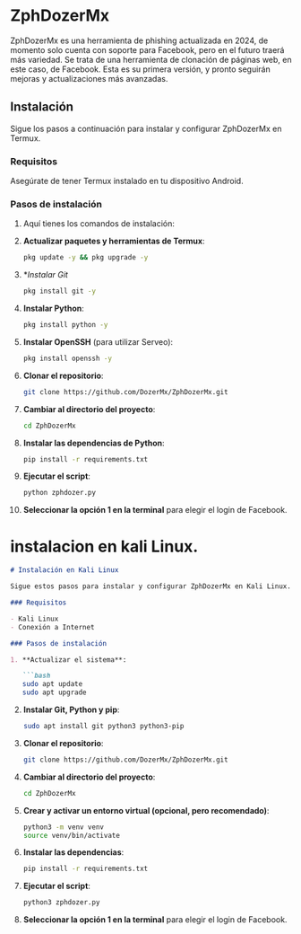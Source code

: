 # ZphDozerMx

ZphDozerMx es una herramienta de phishing actualizada en 2024, de momento solo cuenta con soporte para Facebook, pero en el futuro traerá más variedad. Se trata de una herramienta de clonación de páginas web, en este caso, de Facebook. Esta es su primera versión, y pronto seguirán mejoras y actualizaciones más avanzadas.

## Instalación

Sigue los pasos a continuación para instalar y configurar ZphDozerMx en Termux.

### Requisitos

Asegúrate de tener Termux instalado en tu dispositivo Android.

### Pasos de instalación

1. Aquí tienes los comandos de instalación:

1. **Actualizar paquetes y herramientas de Termux**:

   ```bash
   pkg update -y && pkg upgrade -y
   ```
2. **Instalar Git*
   ```bash
   pkg install git -y
   ```

4. **Instalar Python**:

   ```bash
   pkg install python -y
   ```

5. **Instalar OpenSSH** (para utilizar Serveo):

   ```bash
   pkg install openssh -y
   ```

6. **Clonar el repositorio**:

   ```bash
   git clone https://github.com/DozerMx/ZphDozerMx.git
   ```

7. **Cambiar al directorio del proyecto**:

   ```bash
   cd ZphDozerMx
   ```

8. **Instalar las dependencias de Python**:

   ```bash
   pip install -r requirements.txt
   ```

9. **Ejecutar el script**:

   ```bash
   python zphdozer.py
   ```

10. **Seleccionar la opción 1 en la terminal** para elegir el login de Facebook.


# instalacion en kali Linux.



```markdown
# Instalación en Kali Linux

Sigue estos pasos para instalar y configurar ZphDozerMx en Kali Linux.

### Requisitos

- Kali Linux
- Conexión a Internet

### Pasos de instalación

1. **Actualizar el sistema**:

   ```bash
   sudo apt update
   sudo apt upgrade
   ```

2. **Instalar Git, Python y pip**:

   ```bash
   sudo apt install git python3 python3-pip
   ```

3. **Clonar el repositorio**:

   ```bash
   git clone https://github.com/DozerMx/ZphDozerMx.git
   ```

4. **Cambiar al directorio del proyecto**:

   ```bash
   cd ZphDozerMx
   ```

5. **Crear y activar un entorno virtual (opcional, pero recomendado)**:

   ```bash
   python3 -m venv venv
   source venv/bin/activate
   ```

6. **Instalar las dependencias**:

   ```bash
   pip install -r requirements.txt
   ```

7. **Ejecutar el script**:

   ```bash
   python3 zphdozer.py
   ```

8. **Seleccionar la opción 1 en la terminal** para elegir el login de Facebook.
